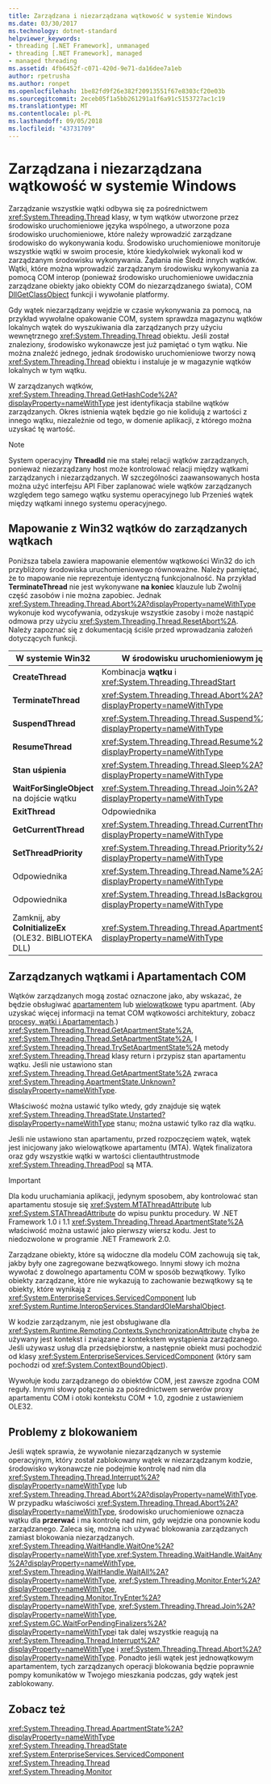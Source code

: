 ```yaml
---
title: Zarządzana i niezarządzana wątkowość w systemie Windows
ms.date: 03/30/2017
ms.technology: dotnet-standard
helpviewer_keywords:
- threading [.NET Framework], unmanaged
- threading [.NET Framework], managed
- managed threading
ms.assetid: 4fb6452f-c071-420d-9e71-da16dee7a1eb
author: rpetrusha
ms.author: ronpet
ms.openlocfilehash: 1be82fd9f26e382f20913551f67e8303cf20e03b
ms.sourcegitcommit: 2eceb05f1a5bb261291a1f6a91c5153727ac1c19
ms.translationtype: MT
ms.contentlocale: pl-PL
ms.lasthandoff: 09/05/2018
ms.locfileid: "43731709"
---
```

# <a name="managed-and-unmanaged-threading-in-windows"></a>Zarządzana i niezarządzana wątkowość w systemie Windows
Zarządzanie wszystkie wątki odbywa się za pośrednictwem <xref:System.Threading.Thread> klasy, w tym wątków utworzone przez środowisko uruchomieniowe języka wspólnego, a utworzone poza środowisko uruchomieniowe, które należy wprowadzić zarządzane środowisko do wykonywania kodu. Środowisko uruchomieniowe monitoruje wszystkie wątki w swoim procesie, które kiedykolwiek wykonali kod w zarządzanym środowisku wykonywania. Żądania nie Śledź innych wątków. Wątki, które można wprowadzić zarządzanym środowisku wykonywania za pomocą COM interop (ponieważ środowisko uruchomieniowe uwidacznia zarządzane obiekty jako obiekty COM do niezarządzanego świata), COM [DllGetClassObject](/windows/desktop/api/combaseapi/nf-combaseapi-dllgetclassobject) funkcji i wywołanie platformy.  
  
 Gdy wątek niezarządzany wejdzie w czasie wykonywania za pomocą, na przykład wywołalne opakowanie COM, system sprawdza magazynu wątków lokalnych wątek do wyszukiwania dla zarządzanych przy użyciu wewnętrznego <xref:System.Threading.Thread> obiektu. Jeśli został znaleziony, środowisko wykonawcze jest już pamiętać o tym wątku. Nie można znaleźć jednego, jednak środowisko uruchomieniowe tworzy nową <xref:System.Threading.Thread> obiektu i instaluje je w magazynie wątków lokalnych w tym wątku.  
  
 W zarządzanych wątków, <xref:System.Threading.Thread.GetHashCode%2A?displayProperty=nameWithType> jest identyfikacja stabilne wątków zarządzanych. Okres istnienia wątek będzie go nie kolidują z wartości z innego wątku, niezależnie od tego, w domenie aplikacji, z którego można uzyskać tę wartość.  
  
> [!NOTE]
>  System operacyjny **ThreadId** nie ma stałej relacji wątków zarządzanych, ponieważ niezarządzany host może kontrolować relacji między wątkami zarządzanych i niezarządzanych. W szczególności zaawansowanych hosta można użyć interfejsu API Fiber zaplanować wiele wątków zarządzanych względem tego samego wątku systemu operacyjnego lub Przenieś wątek między wątkami innego systemu operacyjnego.  
  
## <a name="mapping-from-win32-threading-to-managed-threading"></a>Mapowanie z Win32 wątków do zarządzanych wątkach  
 Poniższa tabela zawiera mapowanie elementów wątkowości Win32 do ich przybliżony środowiska uruchomieniowego równoważne. Należy pamiętać, że to mapowanie nie reprezentuje identyczną funkcjonalność. Na przykład **TerminateThread** nie jest wykonywane **na koniec** klauzule lub Zwolnij część zasobów i nie można zapobiec. Jednak <xref:System.Threading.Thread.Abort%2A?displayProperty=nameWithType> wykonuje kod wycofywania, odzyskuje wszystkie zasoby i może nastąpić odmowa przy użyciu <xref:System.Threading.Thread.ResetAbort%2A>. Należy zapoznać się z dokumentacją ściśle przed wprowadzania założeń dotyczących funkcji.  
  
|W systemie Win32|W środowisku uruchomieniowym języka|  
|--------------|------------------------------------|  
|**CreateThread**|Kombinacja **wątku** i <xref:System.Threading.ThreadStart>|  
|**TerminateThread**|<xref:System.Threading.Thread.Abort%2A?displayProperty=nameWithType>|  
|**SuspendThread**|<xref:System.Threading.Thread.Suspend%2A?displayProperty=nameWithType>|  
|**ResumeThread**|<xref:System.Threading.Thread.Resume%2A?displayProperty=nameWithType>|  
|**Stan uśpienia**|<xref:System.Threading.Thread.Sleep%2A?displayProperty=nameWithType>|  
|**WaitForSingleObject** na dojście wątku|<xref:System.Threading.Thread.Join%2A?displayProperty=nameWithType>|  
|**ExitThread**|Odpowiednika|  
|**GetCurrentThread**|<xref:System.Threading.Thread.CurrentThread%2A?displayProperty=nameWithType>|  
|**SetThreadPriority**|<xref:System.Threading.Thread.Priority%2A?displayProperty=nameWithType>|  
|Odpowiednika|<xref:System.Threading.Thread.Name%2A?displayProperty=nameWithType>|  
|Odpowiednika|<xref:System.Threading.Thread.IsBackground%2A?displayProperty=nameWithType>|  
|Zamknij, aby **CoInitializeEx** (OLE32. BIBLIOTEKA DLL)|<xref:System.Threading.Thread.ApartmentState%2A?displayProperty=nameWithType>|  
  
## <a name="managed-threads-and-com-apartments"></a>Zarządzanych wątkami i Apartamentach COM  
 Wątków zarządzanych mogą zostać oznaczone jako, aby wskazać, że będzie obsługiwać [apartamentem](/windows/desktop/com/single-threaded-apartments) lub [wielowątkowe](/windows/desktop/com/multithreaded-apartments) typu apartment. (Aby uzyskać więcej informacji na temat COM wątkowości architektury, zobacz [procesy, wątki i Apartamentach](https://msdn.microsoft.com/library/windows/desktop/ms693344.aspx).) <xref:System.Threading.Thread.GetApartmentState%2A>, <xref:System.Threading.Thread.SetApartmentState%2A>, I <xref:System.Threading.Thread.TrySetApartmentState%2A> metody <xref:System.Threading.Thread> klasy return i przypisz stan apartamentu wątku. Jeśli nie ustawiono stan <xref:System.Threading.Thread.GetApartmentState%2A> zwraca <xref:System.Threading.ApartmentState.Unknown?displayProperty=nameWithType>.  
  
 Właściwość można ustawić tylko wtedy, gdy znajduje się wątek <xref:System.Threading.ThreadState.Unstarted?displayProperty=nameWithType> stanu; można ustawić tylko raz dla wątku.  
  
 Jeśli nie ustawiono stan apartamentu, przed rozpoczęciem wątek, wątek jest inicjowany jako wielowątkowe apartamentu (MTA). Wątek finalizatora oraz gdy wszystkie wątki w wartości clientauthtrustmode <xref:System.Threading.ThreadPool> są MTA.  
  
> [!IMPORTANT]
>  Dla kodu uruchamiania aplikacji, jedynym sposobem, aby kontrolować stan apartamentu stosuje się <xref:System.MTAThreadAttribute> lub <xref:System.STAThreadAttribute> do wpisu punktu procedury. W .NET Framework 1.0 i 1.1 <xref:System.Threading.Thread.ApartmentState%2A> właściwość można ustawić jako pierwszy wiersz kodu. Jest to niedozwolone w programie .NET Framework 2.0.  
  
 Zarządzane obiekty, które są widoczne dla modelu COM zachowują się tak, jakby były one zagregowane bezwątkowego. Innymi słowy ich można wywołać z dowolnego apartamentu COM w sposób bezwątkowy. Tylko obiekty zarządzane, które nie wykazują to zachowanie bezwątkowy są te obiekty, które wynikają z <xref:System.EnterpriseServices.ServicedComponent> lub <xref:System.Runtime.InteropServices.StandardOleMarshalObject>.  
  
 W kodzie zarządzanym, nie jest obsługiwane dla <xref:System.Runtime.Remoting.Contexts.SynchronizationAttribute> chyba że używany jest kontekst i związane z kontekstem wystąpienia zarządzanego. Jeśli używasz usług dla przedsiębiorstw, a następnie obiekt musi pochodzić od klasy <xref:System.EnterpriseServices.ServicedComponent> (który sam pochodzi od <xref:System.ContextBoundObject>).  
  
 Wywołuje kodu zarządzanego do obiektów COM, jest zawsze zgodna COM reguły. Innymi słowy połączenia za pośrednictwem serwerów proxy apartamentu COM i otoki kontekstu COM + 1.0, zgodnie z ustawieniem OLE32.  
  
## <a name="blocking-issues"></a>Problemy z blokowaniem  
 Jeśli wątek sprawia, że wywołanie niezarządzanych w systemie operacyjnym, który został zablokowany wątek w niezarządzanym kodzie, środowisko wykonawcze nie podejmie kontrolę nad nim dla <xref:System.Threading.Thread.Interrupt%2A?displayProperty=nameWithType> lub <xref:System.Threading.Thread.Abort%2A?displayProperty=nameWithType>. W przypadku właściwości <xref:System.Threading.Thread.Abort%2A?displayProperty=nameWithType>, środowisko uruchomieniowe oznacza wątku dla **przerwać** i ma kontrolę nad nim, gdy wejdzie ona ponownie kodu zarządzanego. Zaleca się, można ich używać blokowania zarządzanych zamiast blokowania niezarządzanych. <xref:System.Threading.WaitHandle.WaitOne%2A?displayProperty=nameWithType>,<xref:System.Threading.WaitHandle.WaitAny%2A?displayProperty=nameWithType>, <xref:System.Threading.WaitHandle.WaitAll%2A?displayProperty=nameWithType>, <xref:System.Threading.Monitor.Enter%2A?displayProperty=nameWithType>, <xref:System.Threading.Monitor.TryEnter%2A?displayProperty=nameWithType>, <xref:System.Threading.Thread.Join%2A?displayProperty=nameWithType>, <xref:System.GC.WaitForPendingFinalizers%2A?displayProperty=nameWithType>i tak dalej wszystkie reagują na <xref:System.Threading.Thread.Interrupt%2A?displayProperty=nameWithType> i <xref:System.Threading.Thread.Abort%2A?displayProperty=nameWithType>. Ponadto jeśli wątek jest jednowątkowym apartamentem, tych zarządzanych operacji blokowania będzie poprawnie pompy komunikatów w Twojego mieszkania podczas, gdy wątek jest zablokowany.  
  
## <a name="see-also"></a>Zobacz też  
 <xref:System.Threading.Thread.ApartmentState%2A?displayProperty=nameWithType>  
 <xref:System.Threading.ThreadState>  
 <xref:System.EnterpriseServices.ServicedComponent>  
 <xref:System.Threading.Thread>  
 <xref:System.Threading.Monitor>
